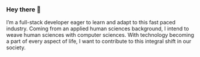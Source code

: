 ### Hey there 👋

I’m a full-stack developer eager to learn and adapt to this fast paced industry. Coming from an applied human sciences background, I intend to weave human sciences with computer sciences. With technology becoming a part of every aspect of life, I want to contribute to this integral shift in our society.

<!--
**myra-grace/myra-grace** is a ✨ _special_ ✨ repository because its `README.md` (this file) appears on your GitHub profile.

Here are some ideas to get you started:

- 🔭 I’m currently working on ...
- 🌱 I’m currently learning ...
- 👯 I’m looking to collaborate on ...
- 🤔 I’m looking for help with ...
- 💬 Ask me about ...
- 📫 How to reach me: ...
- 😄 Pronouns: ...
- ⚡ Fun fact: ...
-->

